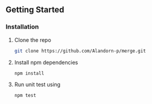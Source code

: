 <!-- GETTING STARTED -->
## Getting Started

### Installation

1. Clone the repo
   ```sh
   git clone https://github.com/Alandorn-p/merge.git
   ```
2. Install npm dependencies
   ```sh
   npm install
   ```
3. Run unit test using
   ```sh
   npm test
   ```